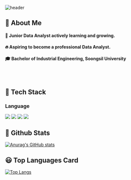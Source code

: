 
![header](https://capsule-render.vercel.app/api?type=rounded&color=gradient&height=300&section=header&text=Hello%20there%21%20%F0%9F%91%8B)

</div>

<div>
  <!--Body-->
  
  ## 👀 About Me
  #### :raising_hand: Junior Data Analyst actively learning and growing.<br/>
  #### :fire: Aspiring to become a professional Data Analyst.<br/>
  #### :mortar_board: Bachelor of Industrial Engineering, Soongsil University

  <br/>
  <br/>

## 🧱 Tech Stack
  ### Language
  <!--Python-->
  <img src="https://img.shields.io/badge/Python-3776AB?style=flat-square&logo=Python&logoColor=white"/>
  <!--mysql-->
  <img src="https://img.shields.io/badge/mysql-4479A1?style=flat-square&logo=/mysql&logoColor=white"/>
  <!--pandas-->
  <img src="https://img.shields.io/badge/pandas-150458?style=flat-square&logo=pandas&logoColor=white"/>
  <!--scikitlearn-->
  <img src="https://img.shields.io/badge/scikitlearn-F7931E?style=flat-square&logo=scikitlearn&logoColor=white"/>


## 🤔 Github Stats
  [![Anurag's GitHub stats](https://github-readme-stats.vercel.app/api?username=none-jun)](https://github.com/anuraghazra/github-readme-stats)

## 😃 Top Languages Card
  [![Top Langs](https://github-readme-stats.vercel.app/api/top-langs/?username=none-jun)](https://github.com/anuraghazra/github-readme-stats)
<!--
**none-jun/none-jun** is a ✨ _special_ ✨ repository because its `README.md` (this file) appears on your GitHub profile.

Here are some ideas to get you started:

- 🔭 I’m currently working on ...
- 🌱 I’m currently learning ...
- 👯 I’m looking to collaborate on ...
- 🤔 I’m looking for help with ...
- 💬 Ask me about ...
- 📫 How to reach me: ...
- 😄 Pronouns: ...
- ⚡ Fun fact: ...
-->
